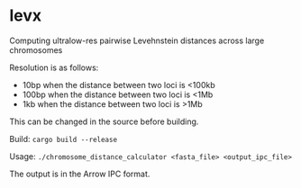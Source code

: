 # levx
Computing ultralow-res pairwise Levehnstein distances across large chromosomes

Resolution is as follows:
* 10bp when the distance between two loci is <100kb
* 100bp when the distance between two loci is <1Mb
* 1kb when the distance between two loci is >1Mb

This can be changed in the source before building.

Build: `cargo build --release`

Usage: `./chromosome_distance_calculator <fasta_file> <output_ipc_file>`

The output is in the Arrow IPC format.
